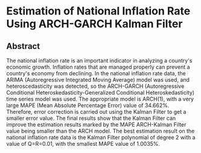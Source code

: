 # Estimation of National Inflation Rate Using ARCH-GARCH Kalman Filter

## Abstract
The national inflation rate is an important indicator in analyzing a country's economic growth. Inflation rates that are managed properly can prevent a country's economy from declining. In the national inflation rate data, the ARIMA (Autoregressive Integrated Moving Average) model was used, and heteroscedasticity was detected, so the ARCH-GARCH (Autoregressive Conditional Heteroskedasticity-Generalized Conditional Heteroskedasticity) time series model was used. The appropriate model is ARCH(1), with a very large MAPE (Mean Absolute Percentage Error) value of 34.662%. Therefore, error correction is carried out using the Kalman Filter to get a smaller error value. The final results show that the Kalman Filter can improve the estimation results marked by the MAPE ARCH-Kalman Filter value being smaller than the ARCH model. The best estimation result on the national inflation rate data is the Kalman Filter polynomial of degree 2 with a value of Q=R=0.01, with the smallest MAPE value of 1.0035%.
